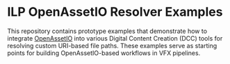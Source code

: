 # ILP OpenAssetIO Resolver Examples

This repository contains prototype examples that demonstrate how to integrate [OpenAssetIO](https://openassetio.github.io/OpenAssetIO/) into various Digital Content Creation (DCC) tools for resolving custom URI-based file paths. These examples serve as starting points for building OpenAssetIO-based workflows in VFX pipelines.

